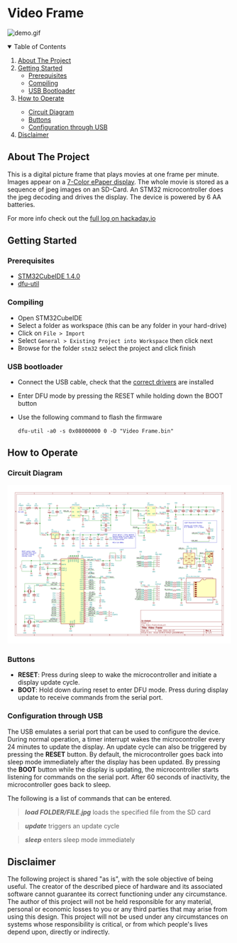 # Video Frame
![demo.gif](images/demo.gif)


<!-- TABLE OF CONTENTS -->
<details open="open">
  <summary>Table of Contents</summary>
  <ol>
    <li>
      <a href="#about-the-project">About The Project</a>
    </li>
    <li>
      <a href="#getting-started">Getting Started</a>
      <ul>
        <li><a href="#prerequisites">Prerequisites</a></li>
        <li><a href="#compiling">Compiling</a></li>
        <li><a href="#usb-bootloader">USB Bootloader</a></li>
      </ul>
    </li>
    <li><a href="#how-to-operate">How to Operate</a></li>
      <ul>
        <li><a href="#circuit-diagram">Circuit Diagram</a></li>
        <li><a href="#buttons">Buttons</a></li>
        <li><a href="#configuration-through-usb">Configuration through USB</a></li>
      </ul>
    <li><a href="#disclaimer">Disclaimer</a></li>
  </ol>
</details>


<!-- ABOUT THE PROJECT -->
## About The Project
This is a digital picture frame that plays movies at one frame per minute. Images appear on a [7-Color ePaper display](https://www.waveshare.com/5.65inch-e-paper-module-f.htm). The whole movie is stored as a sequence of jpeg images on an SD-Card. An STM32 microcontroller does the jpeg decoding and drives the display.
The device is powered by 6 AA batteries.


For more info check out the [full log on hackaday.io](https://hackaday.io/project/177197-the-slowest-video-player-with-7-colors)


<!-- GETTING STARTED -->
## Getting Started
### Prerequisites
* [STM32CubeIDE 1.4.0](https://www.st.com/en/development-tools/stm32cubeide.html)
* [dfu-util](http://dfu-util.sourceforge.net/)

### Compiling
* Open STM32CubeIDE
* Select a folder as workspace (this can be any folder in your hard-drive)
* Click on `File > Import`
* Select `General > Existing Project into Workspace` then click next
* Browse for the folder `stm32` select the project and click finish

### USB bootloader
* Connect the USB cable, check that the [correct drivers](https://www.hanselman.com/blog/how-to-fix-dfuutil-stm-winusb-zadig-bootloaders-and-other-firmware-flashing-issues-on-windows) are installed
* Enter DFU mode by pressing the RESET while holding down the BOOT button
* Use the following command to flash the firmware

      dfu-util -a0 -s 0x08000000 0 -D "Video Frame.bin"


<!-- HOW TO OPERATE -->
## How to Operate
### Circuit Diagram
![Schematic](images/schematic.png)

### Buttons
* **RESET**: Press during sleep to wake the microcontroller and initiate a display update cycle.
* **BOOT**: Hold down during reset to enter DFU mode. Press during display update to receive commands from the serial port.

### Configuration through USB
The USB emulates a serial port that can be used to configure the device. During normal operation, a timer interrupt wakes the microcontroller every 24 minutes to update the display. An update cycle can also be triggered by pressing the **RESET** button. By default, the microcontroller goes back into sleep mode immediately after the display has been updated. By pressing the **BOOT** button while the display is updating, the microcontroller starts listening for commands on the serial port. After 60 seconds of inactivity, the microcontroller goes back to sleep.

The following is a list of commands that can be entered.
> ***load FOLDER/FILE.jpg*** loads the specified file from the SD card

> ***update*** triggers an update cycle

> ***sleep*** enters sleep mode immediately


<!-- DISCLAIMER -->
## Disclaimer
The following project is shared "as is", with the sole objective of being useful. The creator of the described piece of hardware and its associated software cannot guarantee its correct functioning under any circumstance. The author of this project will not be held responsible for any material, personal or economic losses to you or any third parties that may arise from using this design. This project will not be used under any circumstances on systems whose responsibility is critical, or from which people's lives depend upon, directly or indirectly.